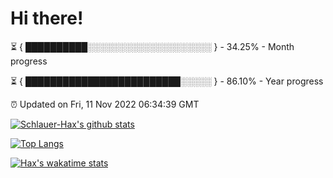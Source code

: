 # Hi there!

⏳ { ██████████░░░░░░░░░░░░░░░░░░░░ } - 34.25% - Month progress

⏳ { █████████████████████████░░░░░ } - 86.10% - Year progress

⏰ Updated on Fri, 11 Nov 2022 06:34:39 GMT


[![Schlauer-Hax's github stats](https://github-readme-stats.vercel.app/api?username=Schlauer-Hax&show_icons=true&theme=dark&count_private=true)](https://github.com/Schlauer-Hax)


[![Top Langs](https://github-readme-stats.vercel.app/api/top-langs/?username=Schlauer-Hax&layout=compact&theme=dark)](https://github.com/Schlauer-Hax?tab=repositories)


[![Hax's wakatime stats](https://github-readme-stats.vercel.app/api/wakatime?username=Hax&theme=dark)](https://wakatime.com/@Hax)

